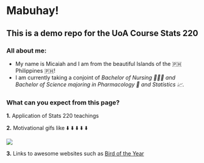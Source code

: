 # Mabuhay!

## This is a demo repo for the UoA Course Stats 220

### All about me:

* My name is Micaiah and I am from the beautiful Islands of the 🇵🇭 Philippines 🇵🇭! 
* I am currently taking a conjoint of *Bachelor of Nursing 👩🏻‍⚕️ and Bachelor of Science majoring in Pharmacology 💊 and Statistics 📈*. 


### What can you expect from this page?

<!--- numbered list  --->
**1.** Application of Stats 220 teachings

**2.** Motivational gifs like  ⬇️ ⬇️ ⬇️ ⬇️ ⬇️



![](https://i.pinimg.com/originals/7f/cd/80/7fcd80f2effb799caf0e6497321f535e.gif) 



**3.** Links to awesome websites such as [Bird of the Year](https://www.birdoftheyear.org.nz/)
